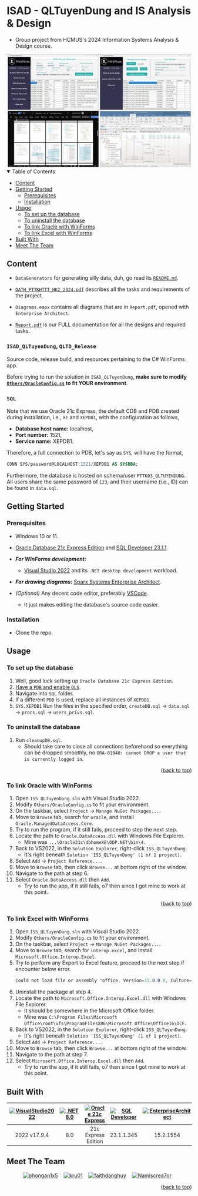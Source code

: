 <a name="readme-top"></a>

# ISAD - QLTuyenDung and IS Analysis & Design

-   Group project from HCMUS's 2024 Information Systems Analysis & Design course.

<div align="center">
  <img alt="NhanVien" src="READMEsrc/nhanvien.jpg" width="49%" height="auto">
  <img alt="LanhDao" src="READMEsrc/lanhdao.jpg" width="49%" height="auto">
</div>
<div align="center">
  <img alt="analysis&design" src="READMEsrc/a&d.jpg" width="49%" height="auto">
  <img alt="EnterpriseArchitect" src="READMEsrc/enterpriseArch.jpg" width="49%" height="auto">
</div>

<details open>
  <summary>Table of Contents</summary>
  <ul>
    <li>
      <a href="#content">Content</a>
    </li>
    <li>
      <a href="#getting-started">Getting Started</a>
      <ul>
        <li><a href="#prerequisites">Prerequisites</a></li>
        <li><a href="#installation">Installation</a></li>
      </ul>
    </li>
    <li>
      <a href="#usage">Usage</a>
      <ul>
        <li><a href="#to-set-up-the-database">To set up the database</a></li>
        <li><a href="#to-uninstall-the-database">To uninstall the database</a></li>
        <li><a href="#to-link-oracle-with-winforms">To link Oracle with WinForms</a></li>
        <li><a href="#to-link-excel-with-winforms">To link Excel with WinForms</a></li>
      </ul>
    </li>
    <li><a href="#built-with">Built With</a></li>
    <li><a href="#meet-the-team">Meet The Team</a></li>
  </ul>
</details>

## Content

-   `DataGenerators` for generating silly data, duh, go read its [`README.md`](DataGenerators/README.md).

-   [`DATH_PTTKHTTT_HK2_2324.pdf`](DATH_PTTKHTTT_HK2_2324.pdf) describes all the tasks and requirements of the project.

-   `Diagrams.eapx` contains all diagrams that are in `Report.pdf`, opened with `Enterprise Architect`.

-   [`Report.pdf`](Report.pdf) is our FULL documentation for all the designs and required tasks.

### `ISAD_QLTuyenDung`, `QLTD_Release`

Source code, release build, and resources pertaining to the C# WinForms app.

Before trying to run the solution in `ISAD_QLTuyenDung`, **make sure to modify [`Others/OracleConfig.cs`](ISAD_QLTuyenDung/ISAD_QLTuyenDung/HoTro/OracleConfig.cs) to fit YOUR environment**.

### `SQL`

Note that we use Oracle 21c Express, the default CDB and PDB created during installation, i.e., `XE` and `XEPDB1`, with the configuration as follows,

-   **Database host name:** localhost,
-   **Port number:** 1521,
-   **Service name:** XEPDB1.

Therefore, a full connection to PDB, let's say as `SYS`, will have the format,

```sql
CONN SYS/password@LOCALHOST:1521/XEPDB1 AS SYSDBA;
```

Furthermore, the database is hosted on schema/user `PTTK03_QLTUYENDUNG`. All users share the same password of `123`, and their username (i.e., ID) can be found in `data.sql`.

## Getting Started

### Prerequisites

-   Windows 10 or 11.
-   [Oracle Database 21c Express Edition](https://www.oracle.com/database/technologies/xe-downloads.html) and
    [SQL Developer 23.1.1](https://www.oracle.com/database/sqldeveloper/technologies/download/).
-   **_For WinForms development:_**

    -   [Visual Studio 2022](https://visualstudio.microsoft.com/vs/) and its `.NET desktop development` workload.

-   **_For drawing diagrams:_** [Sparx Systems Enterprise Architect](https://sparxsystems.com/products/ea/).

-   _(Optional)_ Any decent code editor, preferably [VSCode](https://code.visualstudio.com/).
    -   It just makes editing the database's source code easier.

### Installation

-   Clone the repo.

## Usage

### To set up the database

1. Well, good luck setting up `Oracle Database 21c Express Edition`.
1. [Have a `PDB` and enable `OLS`](#to-enable-ols).
1. Navigate into `SQL` folder.
1. If a different `PDB` is used, replace all instances of `XEPDB1`.
1. `SYS.XEPDB1` Run the files in the specified order, `createDB.sql` &rarr; `data.sql` &rarr; `procs.sql` &rarr; `users_privs.sql`.

### To uninstall the database

1. Run `cleanupDB.sql`.
    - Should take care to close all connections beforehand so everything can be dropped smoothly, no `ORA-01940: cannot DROP a user that is currently logged in`.

<p align="right">(<a href="#readme-top">back to top</a>)</p>

### To link Oracle with WinForms

1. Open `ISS_QLTuyenDung.sln` with Visual Studio 2022.
1. Modify `Others/OracleConfig.cs` to fit your environment.
1. On the taskbar, select `Project` &rarr; `Manage NuGet Packages...`.
1. Move to `Browse` tab, search for `oracle`, and install `Oracle.ManagedDataAccess.Core`.
1. Try to run the program, if it still fails, proceed to step the next step.
1. Locate the path to `Oracle.DataAccess.dll` with Windows File Explorer.
    - Mine was `...\Oracle21c\dbhomeXE\ODP.NET\bin\4`.
1. Back to VS2022, in the `Solution Explorer`, right-click `ISS_QLTuyenDung`.
    - It's right beneath `Solution 'ISS_QLTuyenDung' (1 of 1 project)`.
1. Select `Add` &rarr; `Project Reference...`.
1. Move to `Browse` tab, then click `Browse...` at bottom right of the window.
1. Navigate to the path at step 6.
1. Select `Oracle.DataAccess.dll` then `Add`.
    - Try to run the app, if it still fails, o7 then since I got mine to work at this point.

<p align="right">(<a href="#readme-top">back to top</a>)</p>

### To link Excel with WinForms

1. Open `ISS_QLTuyenDung.sln` with Visual Studio 2022.
1. Modify `Others/OracleConfig.cs` to fit your environment.
1. On the taskbar, select `Project` &rarr; `Manage NuGet Packages...`.
1. Move to `Browse` tab, search for `interop.excel`, and install `Microsoft.Office.Interop.Excel`.
1. Try to perform any Export to Excel feature, proceed to the next step if encounter below error.
    ```csharp
    Could not load file or assembly 'office, Version=15.0.0.0, Culture=neutral, PublicKeyToken=71e9bc111e9429c' or one of its dependencies. The system cannot find the file specified.
    ```
1. Uninstall the package at step 4.
1. Locate the path to `Microsoft.Office.Interop.Excel.dll` with Windows File Explorer.
    - It should be somewhere in the Microsoft Office folder.
    - Mine was `C:\Program Files\Microsoft Office\root\vfs\ProgramFilesX86\Microsoft Office\Office16\DCF`.
1. Back to VS2022, in the `Solution Explorer`, right-click `ISS_QLTuyenDung`.
    - It's right beneath `Solution 'ISS_QLTuyenDung' (1 of 1 project)`.
1. Select `Add` &rarr; `Project Reference...`.
1. Move to `Browse` tab, then click `Browse...` at bottom right of the window.
1. Navigate to the path at step 7.
1. Select `Microsoft.Office.Interop.Excel.dll` then `Add`.
    - Try to run the app, if it still fails, o7 then since I got mine to work at this point.

## Built With

[vsicon]: https://skillicons.dev/icons?i=visualstudio&theme=dark
[vsurl]: https://visualstudio.microsoft.com/vs/
[dotneticon]: https://skillicons.dev/icons?i=dotnet
[dotneturl]: https://dotnet.microsoft.com/en-us/download/dotnet/8.0
[oracleicon]: https://cdn.jsdelivr.net/gh/devicons/devicon@latest/icons/oracle/oracle-original.svg
[oracleurl]: https://www.oracle.com/database/technologies/xe-downloads.html
[sqldevicon]: https://cdn.jsdelivr.net/gh/devicons/devicon@latest/icons/sqldeveloper/sqldeveloper-original.svg
[sqldevurl]: https://www.oracle.com/database/sqldeveloper/technologies/download/
[EAicon]: https://sparxsystems.com/images/earose.png
[EAurl]: https://sparxsystems.com/products/ea/
[vscodeicon]: https://skillicons.dev/icons?i=vscode&theme=dark
[vscodeurl]: https://code.visualstudio.com/
[windowsicon]: https://cdn.jsdelivr.net/gh/devicons/devicon/icons/windows8/windows8-original.svg
[windowsurl]: https://www.microsoft.com/en-us/windows/

| [![VisualStudio2022][vsicon]][vsurl] | [![.NET8.0][dotneticon]][dotneturl] | [![Oracle 21c Express][oracleicon]][oracleurl] | [![SQL Developer][sqldevicon]][sqldevurl] | [![EnterpriseArchitect][EAicon]][EAurl] | [![VSCode][vscodeicon]][vscodeurl] | [![Windows][windowsicon]][windowsurl] |
| :----------------------------------: | :---------------------------------: | :--------------------------------------------: | :---------------------------------------: | :-------------------------------------: | :--------------------------------: | :-----------------------------------: |
|             2022 v17.9.4             |                 8.0                 |              21c Express Edition               |                23.1.1.345                 |                15.2.1554                |               1.87.2               |     &nbsp;&nbsp; 11 &nbsp;&nbsp;      |

## Meet The Team

<div align="center">
  <a href="https://github.com/phongan1x5"><img alt="phongan1x5" src="https://github.com/phongan1x5.png" width="60px" height="auto"></a>&nbsp;&nbsp;&nbsp;
  <a href="https://github.com/kru01"><img alt="kru01" src="https://github.com/kru01.png" width="60px" height="auto"></a>&nbsp;&nbsp;&nbsp;
  <a href="https://github.com/faithdanghuy"><img alt="faithdanghuy" src="https://github.com/faithdanghuy.png" width="60px" height="auto"></a>&nbsp;&nbsp;&nbsp;
  <a href="https://github.com/Namiscrea7or"><img alt="Namiscrea7or" src="https://github.com/Namiscrea7or.png" width="60px" height="auto"></a>&nbsp;&nbsp;&nbsp;
</div>

<p align="right">(<a href="#readme-top">back to top</a>)</p>
